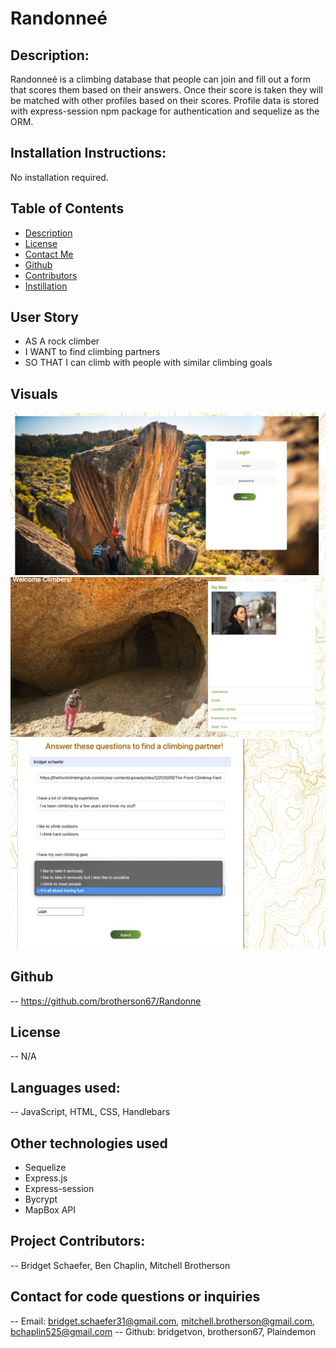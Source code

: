 
  # Randonneé

  ## Description:
  Randonneé is a climbing database that people can join and fill out a form that scores them based on their answers. Once their score is taken they will be matched with other profiles based on their scores. Profile data is stored with express-session npm package for authentication and sequelize as the ORM. 

  ## Installation Instructions:
  No installation required.

  ## Table of Contents
  - [Description](#description)
  - [License](#license)
  - [Contact Me](#contact)
  - [Github](#github)
  - [Contributors](#contribution)
  - [Instillation](#install)

  ## User Story 
  - AS A rock climber 
  - I WANT to find climbing partners 
  - SO THAT I can climb with people with similar climbing goals 

  ## Visuals 
  <img src='./public/images/login.png'>
  <img src='./public/images/profile.png'>
  <img src='./public/images/form.png'>


  ## Github
  -- https://github.com/brotherson67/Randonne

  ## License
  -- N/A

  ## Languages used:
  -- JavaScript, HTML, CSS, Handlebars

  ## Other technologies used
  - Sequelize
  - Express.js
  - Express-session
  - Bycrypt
  - MapBox API 

  ## Project Contributors:
  -- Bridget Schaefer, Ben Chaplin, Mitchell Brotherson

  ## Contact for code questions or inquiries
  -- Email: bridget.schaefer31@gmail.com, mitchell.brotherson@gmail.com, bchaplin525@gmail.com
  -- Github: bridgetvon, brotherson67, Plaindemon
